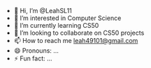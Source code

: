 - 👋 Hi, I’m @LeahSL11
- 👀 I’m interested in Computer Science
- 🌱 I’m currently learning CS50
- 💞️ I’m looking to collaborate on CS50 projects
- 📫 How to reach me leah49101@gmail.com
- 😄 Pronouns: ...
- ⚡ Fun fact: ...

<!---
LeahSL11/LeahSL11 is a ✨ special ✨ repository because its `README.md` (this file) appears on your GitHub profile.
You can click the Preview link to take a look at your changes.
--->
